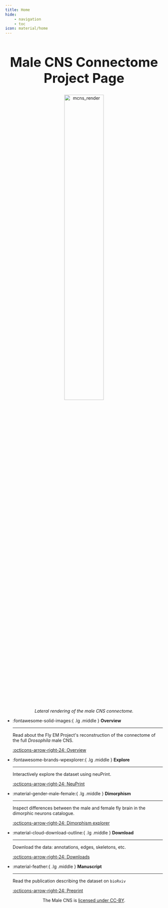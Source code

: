 ```yaml
---
title: Home
hide:
    - navigation
    - toc
icon: material/home
---
```


<div style="text-align: center;">
    <h1 style="font-size: 3em;">Male CNS Connectome Project Page</h1>
</div>

<div style="text-align: center;">
    <img src="_static/mcns_all_neurons2_lateral.png" alt="mcns_render" style="width: 50%;">
    <p style="font-style: italic; margin-top: 10px;">Lateral rendering of the male CNS connectome.</p>
</div>



<div class="grid cards" markdown>

-   :fontawesome-solid-images:{ .lg .middle } __Overview__

    ---

    Read about the Fly EM Project's reconstruction of the connectome of the full _Drosophila_ male CNS.

    [:octicons-arrow-right-24: Overview](https://www.janelia.org/project-team/flyem/male-cns-connectome)

-   :fontawesome-brands-wpexplorer:{ .lg .middle } __Explore__

    ---

    Interactively explore the dataset using neuPrint.

    [:octicons-arrow-right-24: NeuPrint](#)

-   :material-gender-male-female:{ .lg .middle } __Dimorphism__

    ---

    Inspect differences between the male and female fly brain in the
    dimorphic neurons catalogue.

    [:octicons-arrow-right-24: Dimorphism explorer](build/dimorphism_overview.md)

-   :material-cloud-download-outline:{ .lg .middle } __Download__

    ---

    Download the data: annotations, edges, skeletons, etc.

    [:octicons-arrow-right-24: Downloads](download.md)

-   :material-feather:{ .lg .middle } __Manuscript__

    ---

    Read the publication describing the dataset on `bioRxiv`

    [:octicons-arrow-right-24: Preprint](#)

</div>

<div style="text-align: center;">
    <p>The Male CNS is <a href="https://creativecommons.org/licenses/by/4.0/">licensed under CC-BY</a>.</p>
</div>
